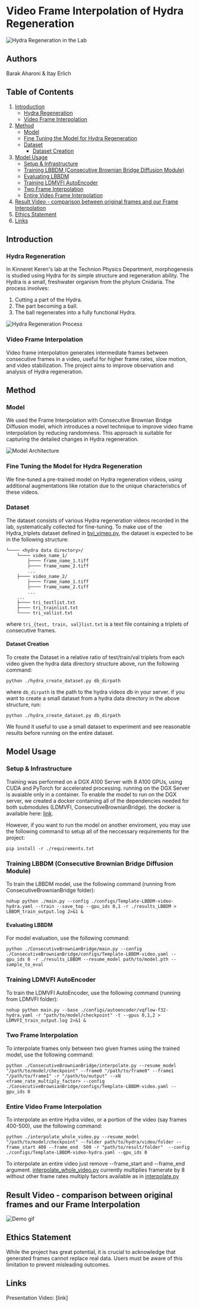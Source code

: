 # Video Frame Interpolation of Hydra Regeneration

![Hydra Regeneration in the Lab](./doc/process.png)

## Authors

Barak Aharoni & Itay Erlich

## Table of Contents

1. [Introduction](#introduction)
   - [Hydra Regeneration](#hydra-regeneration)
   - [Video Frame Interpolation](#video-frame-interpolation)
2. [Method](#method)
   - [Model](#model)
   - [Fine Tuning the Model for Hydra Regeneration](#fine-tuning-the-model-for-hydra-regeneration)
   - [Dataset](#dataset)
        - [Dataset Creation](#dataset-creation)
3. [Model Usage](#model-usage)
   - [Setup & Infrastructure](#setup--infrastructure)
   - [Training LBBDM (Consecutive Brownian Bridge Diffusion Module)](#training-lbbdm-consecutive-brownian-bridge-diffusion-module)
   - [Evaluating LBBDM](#evaluating-lbbdm)
   - [Training LDMVFI AutoEncoder](#training-ldmvfi-autoencoder)
   - [Two Frame Interpolation](#two-frame-interpolation)
   - [Entire Video Frame Interpolation](#entire-video-frame-interpolation)
4. [Result Video - comparison between original frames and our Frame Interpolation](#result-video---comparison-between-original-frames-and-our-frame-interpolation)
5. [Ethics Statement](#ethics-statement)
6. [Links](#links)

## Introduction

### Hydra Regeneration

In Kinneret Keren's lab at the Technion Physics Department, morphogenesis is studied using Hydra for its simple structure and regeneration ability. The Hydra is a small, freshwater organism from the phylum Cnidaria. The process involves:

1. Cutting a part of the Hydra.
2. The part becoming a ball.
3. The ball regenerates into a fully functional Hydra.

![Hydra Regeneration Process](./doc/hydra_regen.png)

### Video Frame Interpolation

Video frame interpolation generates intermediate frames between consecutive frames in a video, useful for higher frame rates, slow motion, and video stabilization. The project aims to improve observation and analysis of Hydra regeneration.

## Method

### Model

We used the Frame Interpolation with Consecutive Brownian Bridge Diffusion model, which introduces a novel technique to improve video frame interpolation by reducing randomness. This approach is suitable for capturing the detailed changes in Hydra regeneration.

![Model Architecture](./doc/overview.jpg)

### Fine Tuning the Model for Hydra Regeneration

We fine-tuned a pre-trained model on Hydra regeneration videos, using additional augmentations like rotation due to the unique characteristics of these videos.

### Dataset
The dataset consists of various Hydra regeneration videos recorded in the lab, systematically collected for fine-tuning.
To make use of the Hydra_triplets dataset defined in [bvi_vimeo.py](./LDMVFI/ldm/data/bvi_vimeo.py), the dataset is expected to be in the following structure:
```
└──── <hydra data directory>/
    └──── video_name_1/
        ├──── frame_name_1.tiff
        ├──── frame_name_2.tiff
        ...
    ├──── video_name_2/
        ├──── frame_name_1.tiff
        ├──── frame_name_2.tiff
        ...
    ...
    ├──── tri_testlist.txt
    ├──── tri_trainlist.txt
    └──── tri_vallist.txt
```
where ```tri_{test, train, val}list.txt``` is a text file containing a triplets of consecutive frames.

#### Dataset Creation
To create the Dataset in a relative ratio of test/train/val triplets from each video given the hydra data directory structure above, run the following command:
```
python ./hydra_create_dataset.py db_dirpath
```
where ```db_dirpath``` is the path to the hydra videos db in your server. 
if you want to create a small dataset from a hydra data directory in the above structure, run:
```
python ./hydra_create_dataset.py db_dirpath
```
We found it useful to use a small dataset to experiment and see reasonable results before running on the entire dataset.

## Model Usage
### Setup & Infrastructure
Training was performed on a DGX A100 Server with 8 A100 GPUs, using CUDA and PyTorch for accelerated processing.
running on the DGX Server is avaiable only in a container. To enable the model to run on the DGX server, we created a docker containing all of the dependencies 
needed for both submodules (LDMVFI, ConsecutiveBrownianBridge). the docker is available here: [link](https://hub.docker.com/layers/itayerlich/dl_project_docker/3/images/sha256-77732e57ecb1090670e15a8f21ee456532f18d155b66ba1b5971d04ccd4fe0a2?context=repo). 

However, if you want to run the model on another enviroment, you may use the following command to setup all of the neccessary requirements for the project:
```
pip install -r ./requirements.txt 
```

### Training LBBDM (Consecutive Brownian Bridge Diffusion Module)

To train the LBBDM model, use the following command (running from ConsecutiveBrownianBridge folder):
```
nohup python ./main.py --config ./configs/Template-LBBDM-video-hydra.yaml --train --save_top --gpu_ids 0,1 -r ./results_LBBDM > LBBDM_train_output.log 2>&1 &
```

#### Evaluating LBBDM
For model evaluation, use the following command:
```
python ./ConsecutiveBrownianBridge/main.py --config ./ConsecutiveBrownianBridge/configs/Template-LBBDM-video.yaml --gpu_ids 0 -r ./results_LBBDM --resume_model path/to/model.pth --sample_to_eval
```

### Training LDMVFI AutoEncoder
To train the LDMVFI AutoEncoder, use the following command (running from LDMVFI folder):
```
nohup python main.py --base ./configs/autoencoder/vqflow-f32-hydra.yaml -r "path/to/model/checkpoint" -t --gpus 0,1,2 > LDMVFI_train_output.log 2>&1 &
```
### Two Frame Interpolation
To interpolate frames only between two given frames using the trained model, use the following command:

```
python ./ConsecutiveBrownianBridge/interpolate.py --resume_model "/path/to/model/checkpoint" --frame0 "/path/to/frame0" --frame1 "/path/to/frame1" -r "/path/to/output" --xN <frame_rate_multiply_factor> --config ./ConsecutiveBrownianBridge/configs/Template-LBBDM-video.yaml --gpu_ids 0
```

### Entire Video Frame Interpolation
To interpolate an entire Hydra video, or a portion of the video (say frames 400-500), use the following command:
```
python ./interpolate_whole_video.py --resume_model "/path/to/model/checkpoint" --folder path/to/hydra/video/folder --frame_start 400 --frame_end  500 -r "path/to/result/folder"  --config ./configs/Template-LBBDM-video-hydra.yaml --gpu_ids 0
```
To interpolate an entire video just remove --frame_start and --frame_end argument. [interpolate_whole_video.py](./ConsecutiveBrownianBridge/interpolate_whole_video.py) currently multiplies framerate by 8 without other frame rates multiply factors available as in [interpolate.py](./ConsecutiveBrownianBridge/interpolate.py)


## Result Video - comparison between original frames and our Frame Interpolation
![Demo gif](./doc/Hydra_comparison_gif.gif)

## Ethics Statement
While the project has great potential, it is crucial to acknowledge that generated frames cannot replace real data. Users must be aware of this limitation to prevent misleading outcomes.

## Links
Presentation Video: [link]